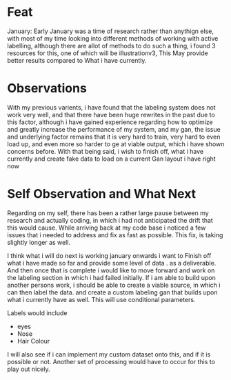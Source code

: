 # Feat

January: Early January was a time of research rather than anythign else,  with
most of my time looking into different methods of working with active labelling,
although there are allot of methods to do such a thing, i found 3 resources for
this, one of which will be illustrationv3, This May provide better results
compared to What i have currently.

# Observations

With my previous varients, i have found that the labeling system does not work
very well, and that there have been huge rewrites in the past due to this
factor, although i have gained experience regarding how to optimize and greatly
increase the performance of my system, and my gan, the issue and underlying
factor remains that it is very hard to train, very hard to even load up, and
even more so harder to ge at viable output, which i have shown concerns before.
With that being said, i wish to finish off, what i have currently and create
fake data to load on a current Gan layout i have right now

# Self Observation and What Next

Regarding on my self, there has been a rather large pause between my research
and actually coding, in which i had not anticipated the drift that this would
cause. While arriving back at my code base i noticed a few issues that i needed
to address and fix as fast as possible. This fix, is taking slightly longer as
well.

I think what i will do next is working january onwards i want to Finish off what
i have made so far and provide some level of data . as a deliverable. And then
once that is complete i would like to move forward and work on the labeling
section in which i had failed initially. If i am able to build upon another
persons work, i should be able to create a viable source, in which i can then
label the data. and create a custom labeling gan that builds upon what
i currently have as well. This will use conditional parameters.

Labels would include

- eyes
- Nose
- Hair Colour

I will also see if i can implement my custom dataset onto this, and if it is
possible or not. Another set of processing would have to occur for this to play
out nicely.
